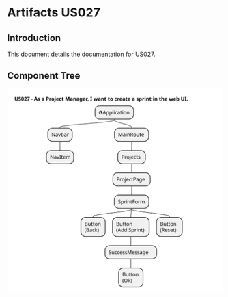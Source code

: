 # Artifacts US027

## Introduction
This document details the documentation for US027.

## Component Tree
![Component Tree](component_tree/us027-component_tree.svg)
